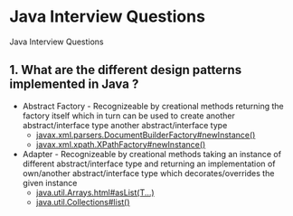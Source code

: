# Java Interview Questions
Java Interview Questions


## 1. What are the different design patterns implemented in Java ?
* Abstract Factory - Recognizeable by creational methods returning the factory itself which in turn can be used to create another abstract/interface type
another abstract/interface type
  * [javax.xml.parsers.DocumentBuilderFactory#newInstance()](https://docs.oracle.com/javase/7/docs/api/javax/xml/parsers/DocumentBuilderFactory.html#newInstance())  
  * [javax.xml.xpath.XPathFactory#newInstance()](https://docs.oracle.com/javase/7/docs/api/javax/xml/xpath/XPathFactory.html#newInstance())
* Adapter - Recognizeable by creational methods taking an instance of different abstract/interface type and returning an implementation of own/another abstract/interface type which decorates/overrides the given instance
  * [java.util.Arrays.html#asList(T...)](https://docs.oracle.com/en/java/javase/11/docs/api/java.base/java/util/Arrays.html#asList(T...))  
  * [java.util.Collections#list()](https://docs.oracle.com/javase/8/docs/api/java/util/Collections.html#list-java.util.Enumeration-)
